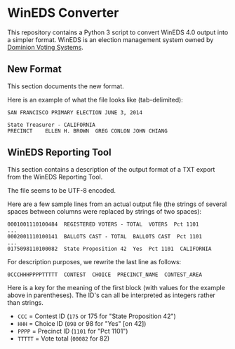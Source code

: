 WinEDS Converter
================

This repository contains a Python 3 script to convert WinEDS 4.0 output
into a simpler format.  WinEDS is an election management system owned by
[Dominion Voting Systems][dominion].


New Format
----------

This section documents the new format.

Here is an example of what the file looks like (tab-delimited):

    SAN FRANCISCO PRIMARY ELECTION JUNE 3, 2014

    State Treasurer - CALIFORNIA
    PRECINCT	ELLEN H. BROWN	GREG CONLON	JOHN CHIANG


WinEDS Reporting Tool
---------------------

This section contains a description of the output format of a TXT export
from the WinEDS Reporting Tool.

The file seems to be UTF-8 encoded.

Here are a few sample lines from an actual output file (the strings of
several spaces between columns were replaced by strings of two spaces):

    0001001110100484  REGISTERED VOTERS - TOTAL  VOTERS  Pct 1101
    ...
    0002001110100141  BALLOTS CAST - TOTAL  BALLOTS CAST  Pct 1101
    ...
    0175098110100082  State Proposition 42  Yes  Pct 1101  CALIFORNIA

For description purposes, we rewrite the last line as follows:

    0CCCHHHPPPPTTTTT  CONTEST  CHOICE  PRECINCT_NAME  CONTEST_AREA

Here is a key for the meaning of the first block (with values for the
example above in parentheses).  The ID's can all be interpreted as
integers rather than strings.

* `CCC` = Contest ID (`175` or 175 for "State Proposition 42")
* `HHH` = Choice ID (`098` or 98 for "Yes" [on 42])
* `PPPP` = Precinct ID (`1101` for "Pct 1101")
* `TTTTT` = Vote total (`00082` for 82)

[dominion]: http://www.dominionvoting.com/
